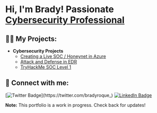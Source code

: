 <h1>Hi, I'm Brady! Passionate <a href="https://www.linkedin.com/in/bradyroque/">Cybersecurity Professional</a>
<h2>👨‍💻 My Projects:</h2>

- <b>Cybersecurity Projects </b>
  - [Creating a Live SOC / Honeynet in Azure](https://github.com/bradyroque/Cloud-SOC-Azure)
  - [Attack and Defense in EDR](https://github.com/bradyroque/Attack-and-Defense-in-EDR/tree/main)
  - [TryHackMe SOC Level 1](https://github.com/bradyroque/TryHackMe-SOC-Level-1)

<!-- <h2>📺 Popular YouTube Videos</h2>

 - [How to get into Cybersecurity Starting From Zero](https://www.youtube.com/)
-->

<h2> 🤳 Connect with me:</h2>

<!-- [![YouTube Badge](https://img.shields.io/badge/-YouTube-red?style=flat-square&logo=YouTube&logoColor=white&link=https://www.youtube.com/c/)](https://www.youtube.com/)-->
[![Twitter Badge](https://img.shields.io/badge/-Twitter-1DA1F2?style=flat-square&logo=Twitter&logoColor=white&link=https://twitter.com/bradyroque_)](https://twitter.com/bradyroque_)
[![LinkedIn Badge](https://img.shields.io/badge/-LinkedIn-0A66C2?style=flat-square&logo=LinkedIn&logoColor=white&link=https://linkedin.com/in/bradyroque)](https://linkedin.com/in/bradyroque)

**Note:** This portfolio is a work in progress. Check back for updates!
<!--
**bradyroque/bradyroque** is a ✨ _special_ ✨ repository because its `README.md` (this file) appears on your GitHub profile.

Here are some ideas to get you started:

- 🔭 I’m currently working on ...
- 🌱 I’m currently learning ...
- 👯 I’m looking to collaborate on ...
- 🤔 I’m looking for help with ...
- 💬 Ask me about ...
- 📫 How to reach me: ...
- 😄 Pronouns: ...
- ⚡ Fun fact: ...
-->
